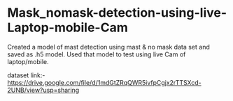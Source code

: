 # Mask_nomask-detection-using-live-Laptop-mobile-Cam
Created a model of mast detection using mast & no mask data set and saved as .h5 model.
Used that model to test using live Cam of laptop/mobile.


dataset link:-https://drive.google.com/file/d/1mdGtZRqQWR5ivfpCgjx2rTTSXcd-2UNB/view?usp=sharing

